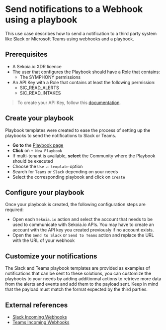 # Send notifications to a Webhook using a playbook

This use case describes how to send a notification to a third party system like Slack or Microsoft Teams using webhooks and a playbook.

## Prerequisites

- A Sekoia.io XDR licence
- The user that configures the Playbook should have a Role that contains:
	* The SYMPHONY permissions
- An API Key with a Role that contains at least the following permission:
	* SIC_READ_ALERTS
	* SIC_READ_INTAKES

> To create your API Key, follow this [documentation](../../../getting_started/manage_api_keys.md).

## Create your playbook

Playbook templates were created to ease the process of setting up the playbooks to send the notifications to Slack or Teams. 

- **Go to** the [Playbook page](https://app.sekoia.io/operations/playbooks)
- **Click** on `+ New Playbook`
- If multi-tenant is available, **select** the Community where the Playbook should be executed
- Choose the `Use a template` option 
- Search for `Teams` or `Slack` depending on your needs
- Select the corresponding playbook and click on `Create`

## Configure your playbook

Once your playbook is created, the following configuration steps are required:

- Open each `Sekoia.io` action and select the account that needs to be used to communicate with Sekoia.io APIs. You may have to create an account with the API key you created previously if no account exists.
- Open the `Send to Slack` or `Send to Teams` action and replace the URL with the URL of your webhook

## Customize your notifications

The Slack and Teams playbook templates are provided as examples of notifications that can be sent to these solutions, you can customize the playbooks to your needs by adding additionnal actions to retrieve more data from the alerts and events and add them to the payload sent. Keep in mind that the payload must match the format expected by the third parties.

## External references

- [Slack Incoming Webhooks](https://api.slack.com/messaging/webhooks)
- [Teams Incoming Webhooks](https://learn.microsoft.com/en-us/microsoftteams/platform/webhooks-and-connectors/how-to/add-incoming-webhook)